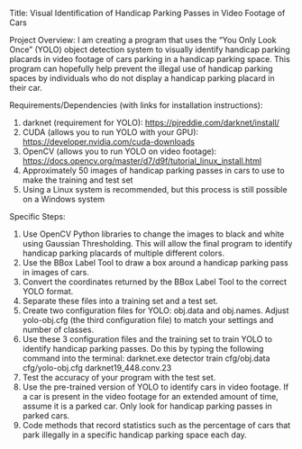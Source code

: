 ﻿Title: Visual Identification of Handicap Parking Passes in Video Footage of Cars

Project Overview: I am creating a program that uses the “You Only Look Once” (YOLO) object detection system to visually identify handicap
parking placards in video footage of cars parking in a handicap parking space. This program can hopefully help prevent the illegal use of
handicap parking spaces by individuals who do not display a handicap parking placard in their car.

Requirements/Dependencies (with links for installation instructions):
1. darknet (requirement for YOLO): https://pjreddie.com/darknet/install/
2. CUDA (allows you to run YOLO with your GPU): https://developer.nvidia.com/cuda-downloads
3. OpenCV (allows you to run YOLO on video footage): https://docs.opencv.org/master/d7/d9f/tutorial_linux_install.html
4. Approximately 50 images of handicap parking passes in cars to use to make the training and test set
4. Using a Linux system is recommended, but this process is still possible on a Windows system

Specific Steps:
1. Use OpenCV Python libraries to change the images to black and white using Gaussian Thresholding. This will allow the final program
to identify handicap parking placards of multiple different colors.
2. Use the BBox Label Tool to draw a box around a handicap parking pass in images of cars.
3. Convert the coordinates returned by the BBox Label Tool to the correct YOLO format. 
4. Separate these files into a training set and a test set.
5. Create two configuration files for YOLO: obj.data and obj.names. Adjust yolo-obj.cfg (the third configuration file) to match your
settings and number of classes.
6. Use these 3 configuration files and the training set to train YOLO to identify handicap parking passes. Do this by typing the following
command into the terminal: darknet.exe detector train cfg/obj.data cfg/yolo-obj.cfg darknet19_448.conv.23
7. Test the accuracy of your program with the test set.
8. Use the pre-trained version of YOLO to identify cars in video footage. If a car is present in the video footage for an extended amount
of time, assume it is a parked car. Only look for handicap parking passes in parked cars.
9. Code methods that record statistics such as the percentage of cars that park illegally in a specific handicap parking space each day.
